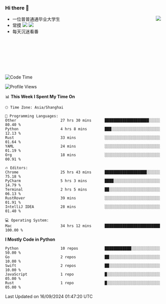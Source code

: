 ### Hi there 👋


<a href="https://github.com/yanlc39">
  <img align="right" src="https://github-readme-stats.vercel.app/api?username=yanlc39&show_icons=true&hide_border=true&icon_color=586069&title_color=a0a9af">
</a>

- 一位普普通通毕业大学生
- 常摸 ![](https://img.shields.io/badge/-Python-3e74a2?style=flat-square&logo=Python&logoColor=fff) ![](https://img.shields.io/badge/-C%2B%2B-brightgreen?style=flat-square)
- 每天沉迷看番



<br><br><br><br><br><br>


<!--START_SECTION:waka-->
![Code Time](http://img.shields.io/badge/Code%20Time-345%20hrs%2034%20mins-blue)

![Profile Views](http://img.shields.io/badge/Profile%20Views-0-blue)

📊 **This Week I Spent My Time On** 

```text
🕑︎ Time Zone: Asia/Shanghai

💬 Programming Languages: 
Other                    27 hrs 30 mins      ████████████████████░░░░░   80.40 % 
Python                   4 hrs 8 mins        ███░░░░░░░░░░░░░░░░░░░░░░   12.13 % 
Rust                     33 mins             ░░░░░░░░░░░░░░░░░░░░░░░░░   01.64 % 
YAML                     24 mins             ░░░░░░░░░░░░░░░░░░░░░░░░░   01.19 % 
Org                      18 mins             ░░░░░░░░░░░░░░░░░░░░░░░░░   00.91 % 

🔥 Editors: 
Chrome                   25 hrs 43 mins      ███████████████████░░░░░░   75.18 % 
PyCharm                  5 hrs 3 mins        ████░░░░░░░░░░░░░░░░░░░░░   14.79 % 
Terminal                 2 hrs 5 mins        ██░░░░░░░░░░░░░░░░░░░░░░░   06.13 % 
RustRover                39 mins             ░░░░░░░░░░░░░░░░░░░░░░░░░   01.91 % 
IntelliJ IDEA            28 mins             ░░░░░░░░░░░░░░░░░░░░░░░░░   01.40 % 

💻 Operating System: 
Mac                      34 hrs 12 mins      █████████████████████████   100.00 % 
```

**I Mostly Code in Python** 

```text
Python                   10 repos            ████████████░░░░░░░░░░░░░   50.00 % 
Go                       2 repos             ██░░░░░░░░░░░░░░░░░░░░░░░   10.00 % 
Swift                    2 repos             ██░░░░░░░░░░░░░░░░░░░░░░░   10.00 % 
JavaScript               1 repo              █░░░░░░░░░░░░░░░░░░░░░░░░   05.00 % 
Rust                     1 repo              █░░░░░░░░░░░░░░░░░░░░░░░░   05.00 % 
```




 Last Updated on 16/09/2024 01:47:20 UTC
<!--END_SECTION:waka-->
